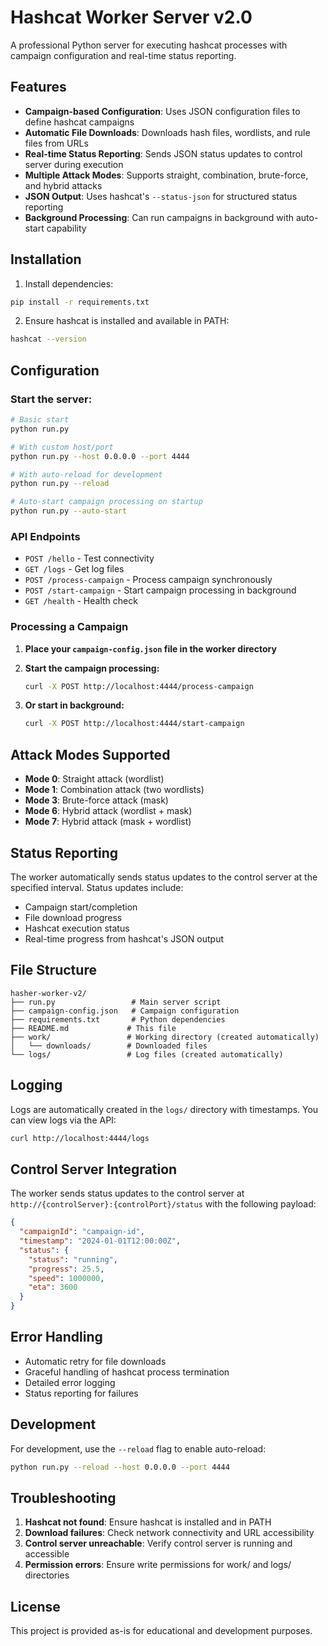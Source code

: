 # Hashcat Worker Server v2.0

A professional Python server for executing hashcat processes with campaign configuration and real-time status reporting.

## Features

- **Campaign-based Configuration**: Uses JSON configuration files to define hashcat campaigns
- **Automatic File Downloads**: Downloads hash files, wordlists, and rule files from URLs
- **Real-time Status Reporting**: Sends JSON status updates to control server during execution
- **Multiple Attack Modes**: Supports straight, combination, brute-force, and hybrid attacks
- **JSON Output**: Uses hashcat's `--status-json` for structured status reporting
- **Background Processing**: Can run campaigns in background with auto-start capability

## Installation

1. Install dependencies:
```bash
pip install -r requirements.txt
```

2. Ensure hashcat is installed and available in PATH:
```bash
hashcat --version
```

## Configuration


### Start the server:

```bash
# Basic start
python run.py

# With custom host/port
python run.py --host 0.0.0.0 --port 4444

# With auto-reload for development
python run.py --reload

# Auto-start campaign processing on startup
python run.py --auto-start
```

### API Endpoints

- `POST /hello` - Test connectivity
- `GET /logs` - Get log files
- `POST /process-campaign` - Process campaign synchronously
- `POST /start-campaign` - Start campaign processing in background
- `GET /health` - Health check

### Processing a Campaign

1. **Place your `campaign-config.json` file in the worker directory**

2. **Start the campaign processing:**
   ```bash
   curl -X POST http://localhost:4444/process-campaign
   ```

3. **Or start in background:**
   ```bash
   curl -X POST http://localhost:4444/start-campaign
   ```

## Attack Modes Supported

- **Mode 0**: Straight attack (wordlist)
- **Mode 1**: Combination attack (two wordlists)
- **Mode 3**: Brute-force attack (mask)
- **Mode 6**: Hybrid attack (wordlist + mask)
- **Mode 7**: Hybrid attack (mask + wordlist)

## Status Reporting

The worker automatically sends status updates to the control server at the specified interval. Status updates include:

- Campaign start/completion
- File download progress
- Hashcat execution status
- Real-time progress from hashcat's JSON output

## File Structure

```
hasher-worker-v2/
├── run.py                 # Main server script
├── campaign-config.json   # Campaign configuration
├── requirements.txt       # Python dependencies
├── README.md             # This file
├── work/                 # Working directory (created automatically)
│   └── downloads/        # Downloaded files
└── logs/                 # Log files (created automatically)
```

## Logging

Logs are automatically created in the `logs/` directory with timestamps. You can view logs via the API:

```bash
curl http://localhost:4444/logs
```

## Control Server Integration

The worker sends status updates to the control server at `http://{controlServer}:{controlPort}/status` with the following payload:

```json
{
  "campaignId": "campaign-id",
  "timestamp": "2024-01-01T12:00:00Z",
  "status": {
    "status": "running",
    "progress": 25.5,
    "speed": 1000000,
    "eta": 3600
  }
}
```

## Error Handling

- Automatic retry for file downloads
- Graceful handling of hashcat process termination
- Detailed error logging
- Status reporting for failures

## Development

For development, use the `--reload` flag to enable auto-reload:

```bash
python run.py --reload --host 0.0.0.0 --port 4444
```

## Troubleshooting

1. **Hashcat not found**: Ensure hashcat is installed and in PATH
2. **Download failures**: Check network connectivity and URL accessibility
3. **Control server unreachable**: Verify control server is running and accessible
4. **Permission errors**: Ensure write permissions for work/ and logs/ directories

## License

This project is provided as-is for educational and development purposes. 